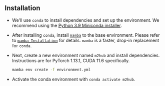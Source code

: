 ## Installation

- We'll use `conda` to install dependencies and set up the environment.
We recommend using the [Python 3.9 Miniconda installer](https://docs.conda.io/en/latest/miniconda.html#linux-installers).
- After installing `conda`, install [`mamba`](https://mamba.readthedocs.io/en/latest/) to the base environment. Please refer to [`mamba Installation`](https://mamba.readthedocs.io/en/latest/installation.html) for details. `mamba` is a faster, drop-in replacement for `conda`.

- Next, create a new environment named `m2hub` and install dependencies. Instructions are for PyTorch 1.13.1, CUDA 11.6 specifically.
    ```bash
    mamba env create -f environment.yml
    ```

- Activate the conda environment with `conda activate m2hub`.
